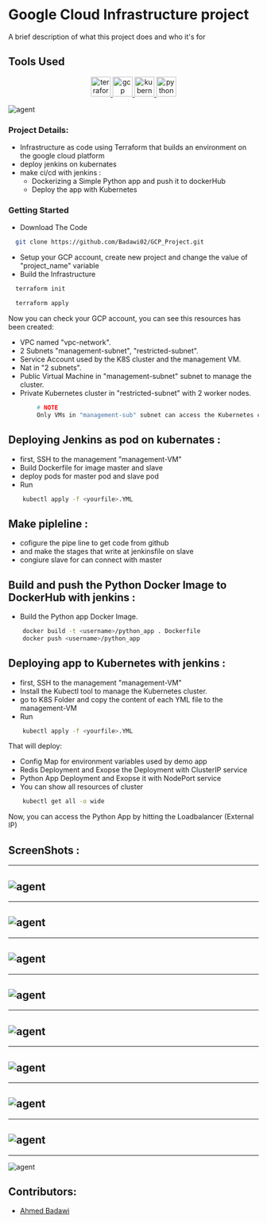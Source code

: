 
# Google Cloud Infrastructure project

A brief description of what this project does and who it's for

## Tools Used

<p align="center">
<a href="https://www.terraform.io/" target="_blank" rel="noreferrer"> <img src="https://raw.githubusercontent.com/AbdEl-RahmanKhaled/AbdEl-RahmanKhaled/main/icons/terraform/terraform-original-wordmark.svg" alt="terraform" width="40" height="40"/> </a> <a href="https://cloud.google.com" target="_blank" rel="noreferrer"> <img src="https://raw.githubusercontent.com/AbdEl-RahmanKhaled/AbdEl-RahmanKhaled/main/icons/googlecloud/googlecloud-original.svg" alt="gcp" width="40" height="40"/> </a> <a href="https://kubernetes.io" target="_blank" rel="noreferrer"> <img src="https://raw.githubusercontent.com/AbdEl-RahmanKhaled/AbdEl-RahmanKhaled/main/icons/kubernetes/kubernetes-icon.svg" alt="kubernetes" width="40" height="40"/> </a> <a href="https://www.python.org" target="_blank" rel="noreferrer"> <img src="https://raw.githubusercontent.com/AbdEl-RahmanKhaled/AbdEl-RahmanKhaled/main/icons/python/python-original.svg" alt="python" width="40" height="40"/> </a> <i class="fas fa-user"></i>
</p>

![agent](https://github.com/Badawi02/GCP_Infrastructure_Project/blob/main/images/MicrosoftTeams-image.png)

### Project Details:

 - Infrastructure as code using Terraform that builds an environment on the google cloud platform
 - deploy jenkins on kubernates
 - make ci/cd with jenkins :
     - Dockerizing a Simple Python app and push it to dockerHub
     - Deploy the app with Kubernetes 

### Getting Started

- Download The Code

```bash
  git clone https://github.com/Badawi02/GCP_Project.git
```
- Setup your GCP account, create new project and change the value of "project_name" variable
- Build the Infrastructure
```bash
  terraform init
```
```bash
  terraform apply
```
Now you can check your GCP account, you can see this resources has been created:
- VPC named "vpc-network".
- 2 Subnets "management-subnet", "restricted-subnet".
- Service Account used by the K8S cluster and the management VM.
- Nat in "2 subnets".
- Public Virtual Machine in "management-subnet" subnet to manage the cluster.
- Private Kubernetes cluster in "restricted-subnet" with 2 worker nodes.

```bash
        # NOTE
        Only VMs in "management-sub" subnet can access the Kubernetes cluster.
```


## Deploying Jenkins as pod on kubernates :
- first, SSH to the management "management-VM"
- Build Dockerfile for image master and slave
- deploy pods for master pod and slave pod
- Run 
```bash
    kubectl apply -f <yourfile>.YML
```


## Make pipleline :
- cofigure the pipe line to get code from github
- and make the stages that write at jenkinsfile on slave
- congiure slave for can connect with master 


## Build and push the Python Docker Image to DockerHub with jenkins :
- Build the Python app Docker Image.
```bash
    docker build -t <username>/python_app . Dockerfile
    docker push <username>/python_app
```

## Deploying app to Kubernetes with jenkins :
- first, SSH to the management "management-VM"
- Install the Kubectl tool to manage the Kubernetes cluster.
- go to K8S Folder and copy the content of each YML file to the management-VM
- Run 
```bash
    kubectl apply -f <yourfile>.YML
```
That will deploy:
- Config Map for environment variables used by demo app
- Redis Deployment and Exopse the Deployment with ClusterIP service
- Python App Deployment and Exopse it with NodePort service
- You can show all resources of cluster
```bash
    kubectl get all -o wide
```
Now, you can access the Python App by hitting the Loadbalancer (External IP) 

## ScreenShots :
----------------------------------------------------------------
![agent](https://github.com/Badawi02/GCP_Infrastructure_Project/blob/main/images/1.png)
-----------------------------------------------------------------
-----------------------------------------------------------------
![agent](https://github.com/Badawi02/GCP_Infrastructure_Project/blob/main/images/2.png)
-----------------------------------------------------------------
-----------------------------------------------------------------
![agent](https://github.com/Badawi02/GCP_Infrastructure_Project/blob/main/images/3.png)
-----------------------------------------------------------------
-----------------------------------------------------------------
![agent](https://github.com/Badawi02/GCP_Infrastructure_Project/blob/main/images/4.png)
-----------------------------------------------------------------
-----------------------------------------------------------------
![agent](https://github.com/Badawi02/GCP_Infrastructure_Project/blob/main/images/5.png)
-----------------------------------------------------------------
-----------------------------------------------------------------
![agent](https://github.com/Badawi02/GCP_Infrastructure_Project/blob/main/images/6.png)
-----------------------------------------------------------------
-----------------------------------------------------------------
![agent](https://github.com/Badawi02/GCP_Infrastructure_Project/blob/main/images/7.png)
-----------------------------------------------------------------
-----------------------------------------------------------------
![agent](https://github.com/Badawi02/GCP_Infrastructure_Project/blob/main/images/8.png)
-----------------------------------------------------------------
-----------------------------------------------------------------
![agent](https://github.com/Badawi02/GCP_Infrastructure_Project/blob/main/images/9.png)

## Contributors:
- [Ahmed Badawi](https://github.com/Badawi02)
